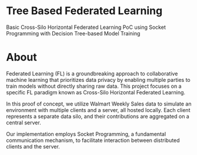 # Tree Based Federated Learning
Basic Cross-Silo Horizontal Federated Learning PoC using Socket Programming with Decision Tree-based Model Training

# About
Federated Learning (FL) is a groundbreaking approach to collaborative machine learning that prioritizes data privacy by enabling multiple parties to train models without directly sharing raw data. This project focuses on a specific FL paradigm known as Cross-Silo Horizontal Federated Learning.

In this proof of concept, we utilize Walmart Weekly Sales data to simulate an environment with multiple clients and a server, all hosted locally. Each client represents a separate data silo, and their contributions are aggregated on a central server.

Our implementation employs Socket Programming, a fundamental communication mechanism, to facilitate interaction between distributed clients and the server.
